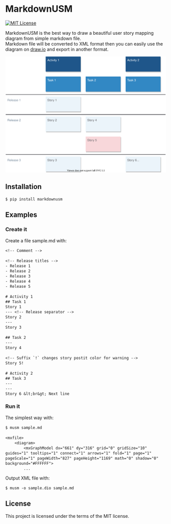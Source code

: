 # MarkdownUSM
[![MIT License](http://img.shields.io/badge/license-MIT-blue.svg?style=flat)](LICENSE)

MarkdownUSM is the best way to draw a beautiful user story mapping diagram from simple markdown file.\
Markdown file will be converted to XML format then you can easily use the diagram on [draw.io](https://app.diagrams.net) and export in another format.

![](https://github.com/kbyky/public/blob/main/img/markdownusm.svg?raw=true)

## Installation
```
$ pip install markdownusm
```

## Examples

### Create it

Create a file sample.md with:

```
<!-- Comment -->

<!-- Release titles -->
- Release 1
- Release 2
- Release 3
- Release 4
- Release 5

# Activity 1
## Task 1
Story 1
--- <!-- Release separator -->
Story 2
---
Story 3

## Task 2
---
Story 4

<!-- Suffix `!` changes story postit color for warning -->
Story 5!

# Activity 2
## Task 3
---
---
Story 6 &lt;br&gt; Next line
```

### Run it

The simplest way with:

```
$ musm sample.md

<mxfile>
    <diagram>
        <mxGraphModel dx="661" dy="316" grid="0" gridSize="10" guides="1" tooltips="1" connect="1" arrows="1" fold="1" page="1" pageScale="1" pageWidth="827" pageHeight="1169" math="0" shadow="0" background="#FFFFFF">
        ...
```

Output XML file with:
```
$ musm -o sample.dio sample.md
```

## License
This project is licensed under the terms of the MIT license.
